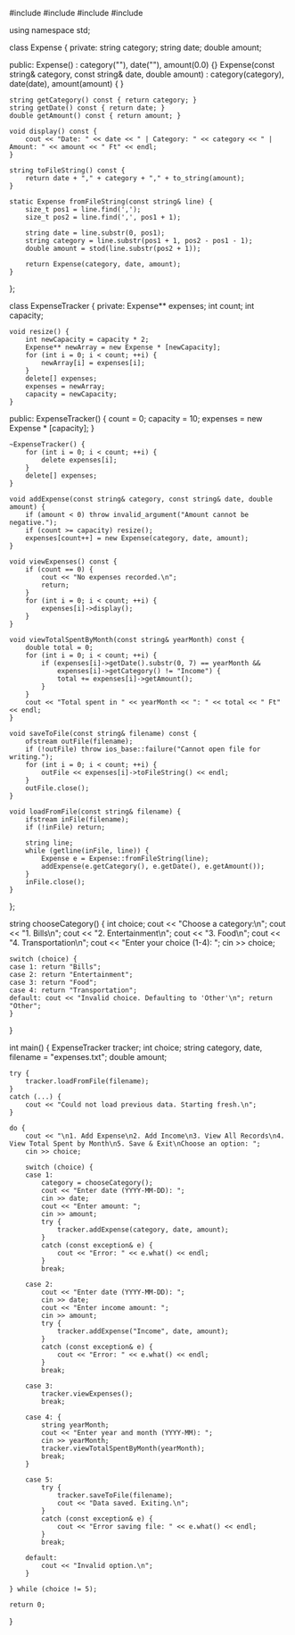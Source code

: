 #include <iostream>
#include <fstream>
#include <string>
#include <stdexcept>

using namespace std;

class Expense {
private:
    string category;
    string date;
    double amount;

public:
    Expense() : category(""), date(""), amount(0.0) {}
    Expense(const string& category, const string& date, double amount)
        : category(category), date(date), amount(amount) {
    }

    string getCategory() const { return category; }
    string getDate() const { return date; }
    double getAmount() const { return amount; }

    void display() const {
        cout << "Date: " << date << " | Category: " << category << " | Amount: " << amount << " Ft" << endl;
    }

    string toFileString() const {
        return date + "," + category + "," + to_string(amount);
    }

    static Expense fromFileString(const string& line) {
        size_t pos1 = line.find(',');
        size_t pos2 = line.find(',', pos1 + 1);

        string date = line.substr(0, pos1);
        string category = line.substr(pos1 + 1, pos2 - pos1 - 1);
        double amount = stod(line.substr(pos2 + 1));

        return Expense(category, date, amount);
    }
};

class ExpenseTracker {
private:
    Expense** expenses;
    int count;
    int capacity;

    void resize() {
        int newCapacity = capacity * 2;
        Expense** newArray = new Expense * [newCapacity];
        for (int i = 0; i < count; ++i) {
            newArray[i] = expenses[i];
        }
        delete[] expenses;
        expenses = newArray;
        capacity = newCapacity;
    }

public:
    ExpenseTracker() {
        count = 0;
        capacity = 10;
        expenses = new Expense * [capacity];
    }

    ~ExpenseTracker() {
        for (int i = 0; i < count; ++i) {
            delete expenses[i];
        }
        delete[] expenses;
    }

    void addExpense(const string& category, const string& date, double amount) {
        if (amount < 0) throw invalid_argument("Amount cannot be negative.");
        if (count >= capacity) resize();
        expenses[count++] = new Expense(category, date, amount);
    }

    void viewExpenses() const {
        if (count == 0) {
            cout << "No expenses recorded.\n";
            return;
        }
        for (int i = 0; i < count; ++i) {
            expenses[i]->display();
        }
    }

    void viewTotalSpentByMonth(const string& yearMonth) const {
        double total = 0;
        for (int i = 0; i < count; ++i) {
            if (expenses[i]->getDate().substr(0, 7) == yearMonth &&
                expenses[i]->getCategory() != "Income") {
                total += expenses[i]->getAmount();
            }
        }
        cout << "Total spent in " << yearMonth << ": " << total << " Ft" << endl;
    }

    void saveToFile(const string& filename) const {
        ofstream outFile(filename);
        if (!outFile) throw ios_base::failure("Cannot open file for writing.");
        for (int i = 0; i < count; ++i) {
            outFile << expenses[i]->toFileString() << endl;
        }
        outFile.close();
    }

    void loadFromFile(const string& filename) {
        ifstream inFile(filename);
        if (!inFile) return;

        string line;
        while (getline(inFile, line)) {
            Expense e = Expense::fromFileString(line);
            addExpense(e.getCategory(), e.getDate(), e.getAmount());
        }
        inFile.close();
    }
};

string chooseCategory() {
    int choice;
    cout << "Choose a category:\n";
    cout << "1. Bills\n";
    cout << "2. Entertainment\n";
    cout << "3. Food\n";
    cout << "4. Transportation\n";
    cout << "Enter your choice (1-4): ";
    cin >> choice;

    switch (choice) {
    case 1: return "Bills";
    case 2: return "Entertainment";
    case 3: return "Food";
    case 4: return "Transportation";
    default: cout << "Invalid choice. Defaulting to 'Other'\n"; return "Other";
    }
}

int main() {
    ExpenseTracker tracker;
    int choice;
    string category, date, filename = "expenses.txt";
    double amount;

    try {
        tracker.loadFromFile(filename);
    }
    catch (...) {
        cout << "Could not load previous data. Starting fresh.\n";
    }

    do {
        cout << "\n1. Add Expense\n2. Add Income\n3. View All Records\n4. View Total Spent by Month\n5. Save & Exit\nChoose an option: ";
        cin >> choice;

        switch (choice) {
        case 1:
            category = chooseCategory();
            cout << "Enter date (YYYY-MM-DD): ";
            cin >> date;
            cout << "Enter amount: ";
            cin >> amount;
            try {
                tracker.addExpense(category, date, amount);
            }
            catch (const exception& e) {
                cout << "Error: " << e.what() << endl;
            }
            break;

        case 2:
            cout << "Enter date (YYYY-MM-DD): ";
            cin >> date;
            cout << "Enter income amount: ";
            cin >> amount;
            try {
                tracker.addExpense("Income", date, amount);
            }
            catch (const exception& e) {
                cout << "Error: " << e.what() << endl;
            }
            break;

        case 3:
            tracker.viewExpenses();
            break;

        case 4: {
            string yearMonth;
            cout << "Enter year and month (YYYY-MM): ";
            cin >> yearMonth;
            tracker.viewTotalSpentByMonth(yearMonth);
            break;
        }

        case 5:
            try {
                tracker.saveToFile(filename);
                cout << "Data saved. Exiting.\n";
            }
            catch (const exception& e) {
                cout << "Error saving file: " << e.what() << endl;
            }
            break;

        default:
            cout << "Invalid option.\n";
        }

    } while (choice != 5);

    return 0;
}
